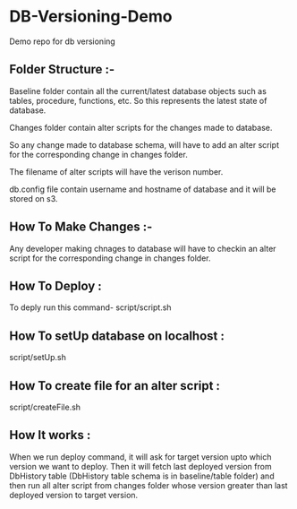 # DB-Versioning-Demo
Demo repo for db versioning


## Folder Structure :-

Baseline folder contain all the current/latest database objects such as tables, procedure, functions, etc. So this represents the latest state of database.

Changes folder contain alter scripts for the changes made to database.

So any change made to database schema, will have to add an alter script for the corresponding change in changes folder.

The filename of alter scripts will have the verison number.

db.config file contain username and hostname of database and it will be stored on s3.

## How To Make Changes :-

Any developer making chnages to database will have to checkin an alter script for the corresponding change in changes folder.


## How To Deploy :

To deply run this command-
script/script.sh

## How To setUp database on localhost :

script/setUp.sh

## How To create file for an alter script :

script/createFile.sh


## How It works :

When we run deploy command, it will ask for target version upto which version we want to deploy. Then it will fetch last deployed version from DbHistory table (DbHistory table schema is in baseline/table folder) and then run all alter script from changes folder whose version greater than last deployed version to target version.